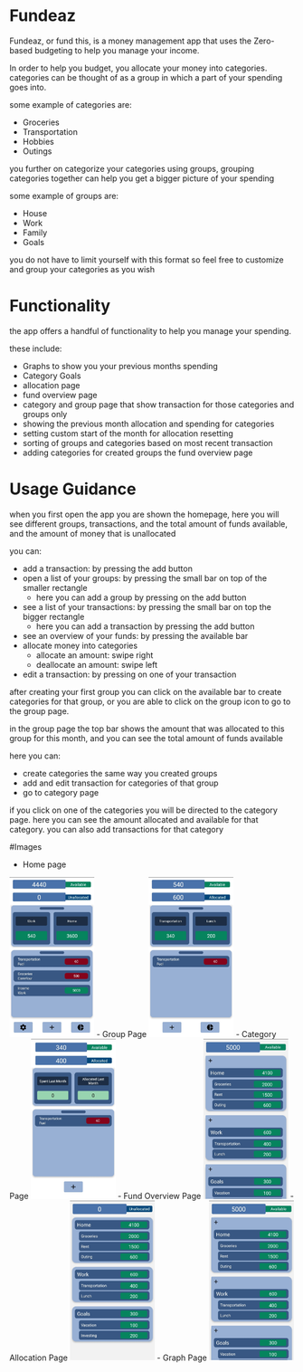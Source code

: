 # Fundeaz

Fundeaz, or fund this, is a money management app that uses the Zero-based budgeting to 
help you manage your income. 

In order to help you budget, you allocate your money into categories. categories can be 
thought of as a group in which a part of your spending goes into. 

some example of categories are: 
- Groceries
- Transportation 
- Hobbies 
- Outings

you further on categorize your categories using groups, grouping categories together can help 
you get a bigger picture of your spending

some example of groups are: 
- House 
- Work 
- Family 
- Goals 

you do not have to limit yourself with this format so feel free to customize and group your categories as you wish 


# Functionality 

the app offers a handful of functionality to help you manage your spending. 

these include: 
- Graphs to show you your previous months spending 
- Category Goals 
- allocation page
- fund overview page  
- category and group page that show transaction for those categories and groups only 
- showing the previous month allocation and spending for categories 
- setting custom start of the month for allocation resetting 
- sorting of groups and categories based on most recent transaction
- adding categories for created groups the fund overview page 
# Usage Guidance
 
when you first open the app you are shown the homepage, here you will see different groups, transactions, and the total amount of funds available,
and the amount of money that is unallocated 


you can:
- add a transaction: by pressing the add button 
- open a list of your groups: by pressing the small bar on top of the smaller rectangle
    - here you can add a group by pressing on the add button
- see a list of your transactions: by pressing the small bar on top the bigger rectangle
    - here you can add a transaction by pressing the add button
- see an overview of your funds: by pressing the available bar
- allocate money into categories
    - allocate an amount: swipe right
    - deallocate an amount: swipe left
- edit a transaction: by pressing on one of your transaction 


after creating your first group you can click on the available bar to create categories for that group, or you are able to click on the group icon to go to the group page.

in the group page the top bar shows the amount that was allocated to this group 
for this month, and you can see the total amount of funds available

here you can: 
- create categories the same way you created groups
- add and edit transaction for categories of that group
- go to category page

if you click on one of the categories you will be directed to the category page. here you can see the amount allocated and available for 
that category. you can also add transactions for that category 

#Images 

- Home page
<img src="Images/HomePage.jpg" width = 150>
- Group Page
  <img src="Images/GroupPage.jpg" width = 150>
- Category Page
    <img src="Images/CategoryPage.jpg" width = 150>
- Fund Overview Page
    <img src="Images/FundOverview.jpg" width = 150>
- Allocation Page
  <img src="Images/AllocationPage.jpg" width = 150>
- Graph Page
  <img src="Images/FundOverview.jpg" width = 150>









